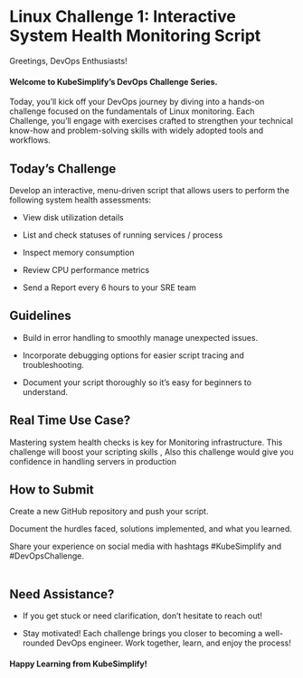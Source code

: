 # Linux Challenge 1: Interactive System Health Monitoring Script
Greetings, DevOps Enthusiasts!

#### Welcome to KubeSimplify’s DevOps Challenge Series.

Today, you’ll kick off your DevOps journey by diving into a hands-on challenge focused on the fundamentals of Linux monitoring. Each Challenge, you’ll engage with exercises crafted to strengthen your technical know-how and problem-solving skills with widely adopted tools and workflows.

## Today’s Challenge
Develop an interactive, menu-driven script that allows users to perform the following system health assessments:

- View disk utilization details

- List and check statuses of running services / process

- Inspect memory consumption

- Review CPU performance metrics

- Send a Report every 6 hours to your SRE team

## Guidelines
- Build in error handling to smoothly manage unexpected issues.

- Incorporate debugging options for easier script tracing and troubleshooting.

- Document your script thoroughly so it’s easy for beginners to understand.

## Real Time Use Case?
Mastering system health checks is key for Monitoring infrastructure. This challenge will boost your scripting skills , Also this challenge would give you confidence in handling servers in production 

## How to Submit
Create a new GitHub repository and push your script.

Document the hurdles faced, solutions implemented, and what you learned.

Share your experience on social media with hashtags #KubeSimplify and #DevOpsChallenge.
</br> 
</br>
## Need Assistance?</br>
- If you get stuck or need clarification, don’t hesitate to reach out!

- Stay motivated! Each challenge brings you closer to becoming a well-rounded DevOps engineer. Work together, learn, and enjoy the process!

#### Happy Learning from KubeSimplify!